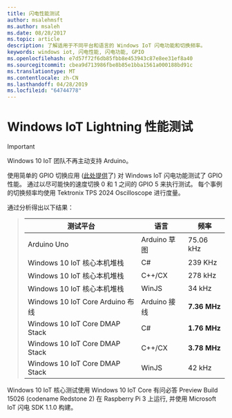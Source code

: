 ```yaml
---
title: 闪电性能测试
author: msalehmsft
ms.author: msaleh
ms.date: 08/28/2017
ms.topic: article
description: 了解适用于不同平台和语言的 Windows IoT 闪电功能和切换频率。
keywords: windows iot, 闪电性能, 闪电功能, GPIO
ms.openlocfilehash: e7d57f72f6db85fbb8e453943c87e8ee31ef8a40
ms.sourcegitcommit: cbea9d713986fbe8b85e1bba1561a000188bd91c
ms.translationtype: MT
ms.contentlocale: zh-CN
ms.lasthandoff: 04/28/2019
ms.locfileid: "64744778"
---
```

# <a name="windows-iot-lightning-performance-testing"></a>Windows IoT Lightning 性能测试

> [!IMPORTANT]
> Windows 10 IoT 团队不再主动支持 Arduino。

使用简单的 GPIO 切换应用 ([此处提供](https://github.com/ms-iot/lightning/tree/develop/PerformanceTestSuite)了) 对 Windows IoT 闪电功能测试了 GPIO 性能。 通过以尽可能快的速度切换 0 和 1 之间的 GPIO 5 来执行测试。 每个事例的切换频率均使用 Tektronix TPS 2024 Oscilloscope 进行度量。

通过分析得出以下结果：

> | 测试平台                     | 语言        | 频率     |
> | ----------------------------------- | --------------- | ------------- |
> | Arduino Uno                         | Arduino 草图  | 75.06 kHz     |
> | Windows 10 IoT 核心本机堆栈    | C#              | 239 KHz       |
> | Windows 10 IoT 核心本机堆栈    | C++/CX          | 278 kHz       |
> | Windows 10 IoT 核心本机堆栈    | WinJS           | 34 kHz        |
> | Windows 10 IoT Core Arduino 布线  | Arduino 接线  | **7.36 MHz**  |
> | Windows 10 IoT Core DMAP Stack      | C#              | **1.76 MHz**  |
> | Windows 10 IoT Core DMAP Stack      | C++/CX          | **3.78 MHz**  |
> | Windows 10 IoT Core DMAP Stack      | WinJS           | 42 kHz        |

Windows 10 IoT 核心测试使用 Windows 10 IoT Core 有问必答 Preview Build 15026 (codename Redstone 2) 在 Raspberry Pi 3 上运行, 并使用 Microsoft IoT 闪电 SDK 1.1.0 构建。
